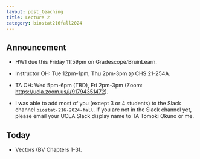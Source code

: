 ```yaml
---
layout: post_teaching
title: Lecture 2
category: biostat216fall2024
---
```


## Announcement

* HW1 due this Friday 11:59pm on Gradescope/BruinLearn.

* Instructor OH: Tue 12pm-1pm, Thu 2pm-3pm @ CHS 21-254A.

* TA OH: Wed 5pm-6pm (TBD), Fri 2pm-3pm (Zoom: https://ucla.zoom.us/j/91794351472).

* I was able to add most of you (except 3 or 4 students) to the Slack channel `biostat-216-2024-fall`. If you are not in the Slack channel yet, please email your UCLA Slack display name to TA Tomoki Okuno or me.

## Today

* Vectors (BV Chapters 1-3).
